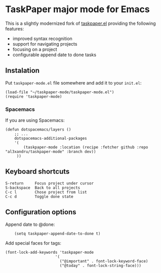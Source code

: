 # TaskPaper major mode for Emacs

This is a slightly modernized fork of [taskpaper.el][taskpaper.el] providing
the following features:

* improved syntax recognition
* support for navigating projects
* focusing on a project
* configurable append date to done tasks

## Instalation

Put `taskpaper-mode.el` file somewhere and add it to your `init.el`:

```elisp
(load-file "~/taskpaper-mode/taskpaper-mode.el")
(require 'taskpaper-mode)
```

### Spacemacs

If  you are using Spacemacs:

```elisp
(defun dotspacemacs/layers ()
    ;; ...
    dotspacemacs-additional-packages
    '(
        (taskpaper-mode :location (recipe :fetcher github :repo "al3xandru/taskpaper-mode" :branch dev))
     ))
```

## Keyboard shortcuts
 
    S-return     Focus project under cursor
    S-backspace  Back to all projects
    C-c l        Chose project from list
    C-c d        Toggle done state

## Configuration options

Append date to @done:

```elisp
    (setq taskpaper-append-date-to-done t)
```

Add special faces for tags:

```elisp
(font-lock-add-keywords 'taskpaper-mode
                      '(
                        ("@important" . font-lock-keyword-face)
                        ("@today" . font-lock-string-face)))
```

[taskpaper.el]: https://github.com/jedthehumanoid/taskpaper.el
